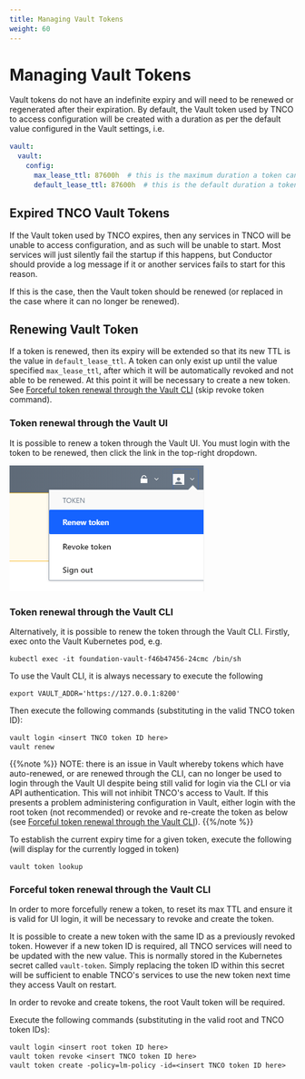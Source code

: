 ```yaml
---
title: Managing Vault Tokens
weight: 60
---
```


# Managing Vault Tokens

Vault tokens do not have an indefinite expiry and will need to be renewed or regenerated after their expiration. By default, the Vault token used by TNCO to access configuration will be created with a duration as per the default value configured in the Vault settings, i.e.

```yaml
vault:  
  vault:
    config:      
      max_lease_ttl: 87600h  # this is the maximum duration a token can exist, before which it can be renewed, after which it will be revoked
      default_lease_ttl: 87600h  # this is the default duration a token will exist, after which it will be revoked, unless renewed
```

## Expired TNCO Vault Tokens

If the Vault token used by TNCO expires, then any services in TNCO will be unable to access configuration, and as such will be unable to start. Most services will just silently fail the startup if this happens, but Conductor should provide a log message if it or another services fails to start for this reason.

If this is the case, then the Vault token should be renewed (or replaced in the case where it can no longer be renewed).

## Renewing Vault Token

If a token is renewed, then its expiry will be extended so that its new TTL is the value in `default_lease_ttl`. A token can only exist up until the value specified `max_lease_ttl`, after which it will be automatically revoked and not able to be renewed. At this point it will be necessary to create a new token. See [Forceful token renewal through the Vault CLI](#forceful-token-renewal-through-the-vault-cli) (skip revoke token command).

### Token renewal through the Vault UI

It is possible to renew a token through the Vault UI. You must login with the token to be renewed, then click the link in the top-right dropdown.

![Renew Vault Token](/images/user-guides/administration/security/vault-token-ui-renewal.png "Renew Vault Token")

### Token renewal through the Vault CLI

Alternatively, it is possible to renew the token through the Vault CLI. Firstly, exec onto the Vault Kubernetes pod, e.g.

```
kubectl exec -it foundation-vault-f46b47456-24cmc /bin/sh
 ```

To use the Vault CLI, it is always necessary to execute the following 

```
export VAULT_ADDR='https://127.0.0.1:8200'
```

Then execute the following commands (substituting in the valid TNCO token ID):

```
vault login <insert TNCO token ID here>
vault renew
```

{{%note %}}
NOTE: there is an issue in Vault whereby tokens which have auto-renewed, or are renewed through the CLI, can no longer be used to login through the Vault UI despite being still valid for login via the CLI or via API authentication. This will not inhibit TNCO's access to Vault. If this presents a problem administering configuration in Vault, either login with the root token (not recommended) or revoke and re-create the token as below (see [Forceful token renewal through the Vault CLI](#forceful-token-renewal-through-the-vault-cli)).
{{%/note %}}

To establish the current expiry time for a given token, execute the following (will display for the currently logged in token)

```
vault token lookup
```

### Forceful token renewal through the Vault CLI

In order to more forcefully renew a token, to reset its max TTL and ensure it is valid for UI login, it will be necessary to revoke and create the token. 

It is possible to create a new token with the same ID as a previously revoked token. However if a new token ID is required, all TNCO services will need to be updated with the new value. This is normally stored in the Kubernetes secret called `vault-token`. Simply replacing the token ID within this secret will be sufficient to enable TNCO's services to use the new token next time they access Vault on restart.

In order to revoke and create tokens, the root Vault token will be required.

Execute the following commands (substituting in the valid root and TNCO token IDs):

```
vault login <insert root token ID here>
vault token revoke <insert TNCO token ID here>
vault token create -policy=lm-policy -id=<insert TNCO token ID here>
```

